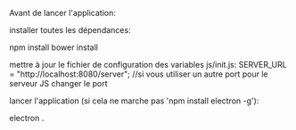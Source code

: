 Avant de lancer l'application:

installer toutes les dépendances:

npm install
bower install 

mettre à jour le fichier de configuration des variables js/init.js:
SERVER_URL = "http://localhost:8080/server"; //si vous utiliser un autre port pour le serveur JS changer le port 

lancer l'application (si cela ne marche pas 'npm install electron -g'):

electron .
